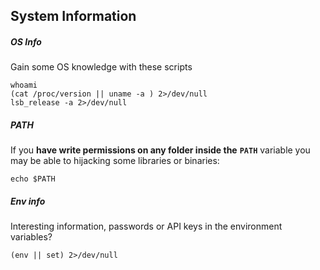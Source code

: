 ## System Information
##### OS Info
Gain some OS knowledge with these scripts
```
whoami
(cat /proc/version || uname -a ) 2>/dev/null
lsb_release -a 2>/dev/null
```

##### PATH
If you **have write permissions on any folder inside the** **`PATH`** variable you may be able to hijacking some libraries or binaries:
```
echo $PATH
```

##### Env info
Interesting information, passwords or API keys in the environment variables?

```
(env || set) 2>/dev/null
```